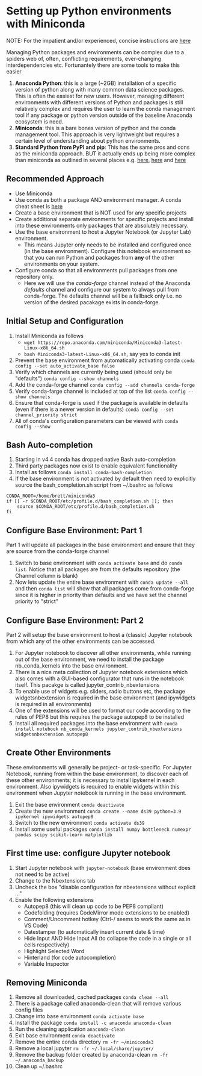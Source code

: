 # Setting up Python environments with Miniconda

NOTE: For the impatient and/or experienced, concise instructions are [here](Impatient_Conda_Linux.md)

Managing Python packages and environments can be complex due to a spiders web of, often, conflicting requirements, ever-changing interdependencies etc. Fortunantely there are some tools to make this easier
1. **Anaconda Python**: this is a large (~2GB) installation of a specific version of python along with many common data science packages. This is often the easiest for new users. However, managing different environments with different versions of Python and packages is still relatively complex and requires the user to learn the conda management tool if any package or python version outside of the baseline Anaconda ecosystem is need.
1. **Miniconda**: this is a bare bones version of python and the conda management tool. This approach is very lightweight but requires a certain level of understanding about python environments.
1. **Standard Python from PyPI and pip**: This has the same pros and cons as the miniconda approach. BUT it actually ends up being more complex than miniconda as outlined in several places e.g. [here](https://www.anaconda.com/blog/understanding-conda-and-pip), [here](https://pythonspeed.com/articles/conda-vs-pip/) and [here](https://stackoverflow.com/questions/20994716/what-is-the-difference-between-pip-and-conda)

## Recommended Approach
* Use Miniconda
* Use conda as both a package AND environment manager. A conda cheat sheet is [here](https://docs.conda.io/projects/conda/en/latest/_downloads/843d9e0198f2a193a3484886fa28163c/conda-cheatsheet.pdf)
* Create a base environment that is NOT used for any specific projects
* Create additional separate environments for specific projects and install into these environments only packages that are absolutely necessary.
* Use the base environment to host a Jupyter Notebook (or Jupyter Lab) environment. 
    * This means Jupyter only needs to be installed and configured once (in the base environment). Configure this notebook environment so that you can run Python and packages from **any** of the other environments on your system.
* Configure conda so that all environments pull packages from one repository only. 
    * Here we will use the _conda-forge_ channel instead of the Anaconda _defaults_ channel and configure our system to always pull from conda-forge. The defaults channel will be a fallback only i.e. no version of the desired pacakage exists in conda-forge.

## Initial Setup and Configuration

1. Install Miniconda as follows
    * `wget https://repo.anaconda.com/miniconda/Miniconda3-latest-Linux-x86_64.sh`
    * `bash Miniconda3-latest-Linux-x86_64.sh`, say yes to conda init
1. Prevent the base environment from automatically activating conda `conda config --set auto_activate_base false`
1. Verify which channels are currently being used (should only be "defaults") `conda config --show channels`
1. Add the conda-forge channel `conda config --add channels conda-forge`
1. Verify conda-farge channel is included at top of the list `conda config --show channels`
1. Ensure that conda-forge is used if the package is available in defaults (even if there is a newer version in defaults) `conda config --set channel_priority strict`
1. All of conda's configuration parameters can be viewed with `conda config --show`

## Bash Auto-completion
1. Starting in v4.4 conda has dropped native Bash auto-completion
1. Third party packages now exist to enable equivalent functionality
1. Install as follows `conda install conda-bash-completion`
1. If the base environment is not activated by default then need to explicitly source the bash_completion.sh script from ~/.bashrc as follows
```
CONDA_ROOT=/home/brett/miniconda3
if [[ -r $CONDA_ROOT/etc/profile.d/bash_completion.sh ]]; then
    source $CONDA_ROOT/etc/profile.d/bash_completion.sh
fi
```

## Configure Base Environment: Part 1
Part 1 will update all packages in the base environment and ensure that they are source from the conda-forge channel
1. Switch to base environment with `conda activate base` and do `conda list`. Notice that all packages are from the defaults repository (the Channel column is blank)
1. Now lets update the entire base environment with `conda update --all` and then `conda list` will show that all packages come from conda-forge since it is higher in priority than defaults and we have set the channel priority to "strict"

## Configure Base Environment: Part 2
Part 2 will setup the base environment to host a (classic) Jupyter notebook from which any of the other environments can be accessed.
1. For Jupyter notebook to discover all other environments, while running out of the base environment, we need to install the package nb_conda_kernels into the base environment.
1. There is a nice meta collection of Jupyter notebook extensions which also comes with a GUI-based configurator that runs in the notebook itself. This pacakge is called jupyter_contrib_nbextensions
1. To enable use of widgets e.g. sliders, radio buttons etc, the package widgetsnbextension is required in the base environment (and ipywidgets is required in all environments)
1. One of the extensions will be used to format our code according to the rules of PEP8 but this requires the package autopep8 to be installed
1. Install all required packages into the base environment with `conda install notebook nb_conda_kernels jupyter_contrib_nbextensions widgetsnbextension autopep8`

## Create Other Environments
These environments will generally be project- or task-specific. For Jupyter Notebook, running from within the base environment, to discover each of these other environments; it is necessary to install ipykernel in each environment. Also ipywidgets is required to enable widgets within this environment when Jupyter notebook is running in the base environment.
1. Exit the base environment `conda deactivate`
1. Create the new environment `conda create --name ds39 python=3.9 ipykernel ipywidgets autopep8`
1. Switch to the new environment `conda activate ds39`
1. Install some useful packages `conda install numpy bottleneck numexpr pandas scipy scikit-learn matplotlib`

## First time use: configure Jupyter notebook
1. Start Jupyter notebook with `jupyter-notebook` (base environment does not need to be active)
1. Change to the Nbextensions tab
1. Uncheck the box "disable configuration for nbextensions without explicit ..."
1. Enable the following extensions
    * Autopep8 (this will clean up code to be PEP8 compliant)
    * Codefolding (requires CodeMirror mode extensions to be enabled)
    * Comment/Uncomment hotkey (Ctrl-/ seems to work the same as in VS Code)
    * Datestamper (to automatically insert current date & time)
    * Hide Input AND Hide Input All (to collapse the code in a single or all cells respectively)
    * Highlight Selected Word
    * Hinterland (for code autocompletion)
    * Variable Inspector

## Removing Miniconda
1. Remove all downloaded, cached packages `conda clean --all`
1. There is a package called anaconda-clean that will remove various config files
1. Change into base environment `conda activate base`
1. Install the package `conda install -c anaconda anaconda-clean`
1. Run the cleaning application `anaconda-clean`
1. Exit base environment `conda deactivate`
1. Remove the entire conda directory `rm -fr ~/miniconda3`
1. Remove a local jupyter `rm -fr ~/.local/share/jupyter/`
1. Remove the backup folder created by anaconda-clean `rm -fr ~/.anaconda_backup`
1. Clean up ~/.bashrc
